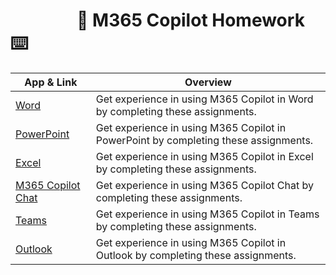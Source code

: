 

 <h1>&nbsp;&nbsp;&nbsp;&nbsp;&nbsp;&nbsp;&nbsp;&nbsp;&nbsp;&nbsp;&nbsp;&nbsp;&nbsp;&nbsp;&nbsp;&nbsp;🤖 M365 Copilot Homework ⌨️</h1>

| App & Link | Overview |
|-----|----------|
| [Word](https://github.com/mortenhansenDK/M365CopilotHomework/blob/main/Word/readME.md) | Get experience in using M365 Copilot in Word by completing these assignments. |
| [PowerPoint](https://github.com/mortenhansenDK/M365CopilotHomework/blob/main/PowerPoint/readME.md) | Get experience in using M365 Copilot in PowerPoint by completing these assignments. |
| [Excel](https://github.com/mortenhansenDK/M365CopilotHomework/blob/main/PowerPoint/readME.md) | Get experience in using M365 Copilot in Excel by completing these assignments. |
| [M365 Copilot Chat](./labs/public-website-agent) | Get experience in using M365 Copilot Chat by completing these assignments. |
| [Teams](./labs/mbr-prep-sharepoint-agent) | Get experience in using M365 Copilot in Teams by completing these assignments. |
| [Outlook](./labs/mbr-prep-sharepoint-agent) | Get experience in using M365 Copilot in Outlook by completing these assignments. |

